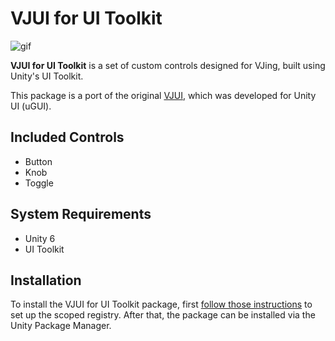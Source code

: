 # VJUI for UI Toolkit

![gif](https://github.com/user-attachments/assets/951adfee-f417-4389-968a-44ffcee1f131)

**VJUI for UI Toolkit** is a set of custom controls designed for VJing, built
using Unity's UI Toolkit.

This package is a port of the original [VJUI], which was developed for Unity UI
(uGUI).

[VJUI]: https://github.com/keijiro/VJUI

## Included Controls

- Button
- Knob
- Toggle

## System Requirements

- Unity 6
- UI Toolkit

## Installation

To install the VJUI for UI Toolkit package, first [follow those instructions]
to set up the scoped registry. After that, the package can be installed via the
Unity Package Manager.

[follow those instructions]:
  https://gist.github.com/keijiro/f8c7e8ff29bfe63d86b888901b82644c

